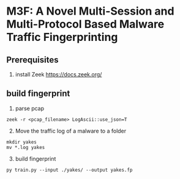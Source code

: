 # M3F: A Novel Multi-Session and Multi-Protocol Based Malware Traffic Fingerprinting

## Prerequisites

1. install Zeek https://docs.zeek.org/


## build fingerprint

1. parse pcap
```shell
zeek -r <pcap_filename> LogAscii::use_json=T
```
2. Move the traffic log of a malware to a folder
```shell
mkdir yakes
mv *.log yakes
```
3. build fingerprint
```shell
py train.py --input ./yakes/ --output yakes.fp
```
